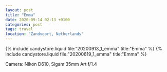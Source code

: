 ```yaml
---
layout: post
title: "Emma"
date: 2020-09-14 02:13 +0100
categories: post
tags: travel
location: "Zandvoort, Netherlands"
---
```


{% include candystore.liquid file:"20200913_1_emma" title:"Emma" %}
{% include candystore.liquid file:"20200619_1_emma" title:"Emma" %}

Camera: Nikon D610, Sigam 35mm Art f/1.4